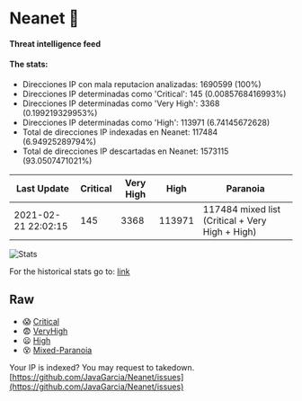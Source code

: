 # Neanet :hocho:
#### Threat intelligence feed
#### The stats:

- Direcciones IP con mala reputacion analizadas: 1690599 (100%)
- Direcciones IP determinadas como 'Critical':  145 (0.0085768416993%)
- Direcciones IP determinadas como 'Very High':  3368 (0.199219329953%)
- Direcciones IP determinadas como 'High':  113971 (6.74145672628)
- Total de direcciones IP indexadas en Neanet:  117484 (6.94925289794%)
- Total de direcciones IP descartadas en Neanet:  1573115 (93.0507471021%)

| Last Update | Critical | Very High | High | Paranoia |
| --- | --- | --- | --- | --- |
| 2021-02-21 22:02:15 | 145 | 3368 | 113971 | 117484 mixed list (Critical + Very High + High)|

![Stats](https://docs.google.com/spreadsheets/d/e/2PACX-1vSnaNMIXVabIpDJjufMlzH7poXnshF3mgd8Is1g9ytUEzVsP5my4Trn8f-xkoLLQ38xpL3HtmUexLo6/pubchart?oid=501124687&format=image)

For the historical stats go to: [link](/stats.csv)
## Raw
- :scream: [Critical](https://raw.githubusercontent.com/JavaGarcia/Neanet/master/blacklists/neanet_critical.txt)
- :fearful: [VeryHigh](https://raw.githubusercontent.com/JavaGarcia/Neanet/master/blacklists/neanet_veryHigh.txtt)
- :frowning: [High](https://raw.githubusercontent.com/JavaGarcia/Neanet/master/blacklists/neanet_high.txt)
- :dizzy_face: [Mixed-Paranoia](https://raw.githubusercontent.com/JavaGarcia/Neanet/master/blacklists/neanet_all.txt)


Your IP is indexed? You may request to takedown. [https://github.com/JavaGarcia/Neanet/issues](https://github.com/JavaGarcia/Neanet/issues)















































































































































































































































































































































































































































































































































































































































































































































































































































































































































































































































































































































































































































































































































































































































































































































































































































































































































































































































































































































































































































































































































































































































































































































































































































































































































































































































































































































































































































































































































































































































































































































































































































































































































































































































































































































































































































































































































































































































































































































































































































































































































































































































































































































































































































































































































